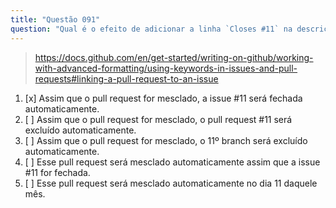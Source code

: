 ```yaml
---
title: "Questão 091"
question: "Qual é o efeito de adicionar a linha `Closes #11` na descrição de um pull request?"
---
```



> https://docs.github.com/en/get-started/writing-on-github/working-with-advanced-formatting/using-keywords-in-issues-and-pull-requests#linking-a-pull-request-to-an-issue  
1. [x] Assim que o pull request for mesclado, a issue #11 será fechada automaticamente.  
1. [ ] Assim que o pull request for mesclado, o pull request #11 será excluído automaticamente.  
1. [ ] Assim que o pull request for mesclado, o 11º branch será excluído automaticamente.  
1. [ ] Esse pull request será mesclado automaticamente assim que a issue #11 for fechada.  
1. [ ] Esse pull request será mesclado automaticamente no dia 11 daquele mês.  
